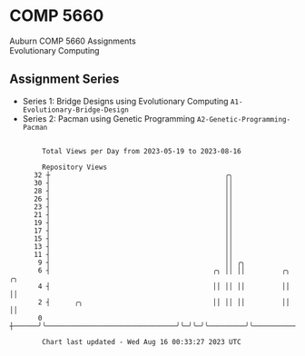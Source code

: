 # COMP 5660
Auburn COMP 5660 Assignments  
Evolutionary Computing

## Assignment Series
- Series 1: Bridge Designs using Evolutionary Computing `A1-Evolutionary-Bridge-Design`
- Series 2: Pacman using Genetic Programming `A2-Genetic-Programming-Pacman`

```

        Total Views per Day from 2023-05-19 to 2023-08-16

        Repository Views
      32 ┼                                           ╭╮
      30 ┤                                           ││
      28 ┤                                           ││
      26 ┤                                           ││
      23 ┤                                           ││
      21 ┤                                           ││
      19 ┤                                           ││
      17 ┤                                           ││
      15 ┤                                           ││
      13 ┤                                           ││
      11 ┤                                           ││
       9 ┤                                           ││ ╭╮
       6 ┤                                        ╭╮ ││ ││         ╭╮              ╭╮
       4 ┤                                        ││ ││ ││         ││              ││
       2 ┤      ╭╮                                ││ ││ ││         ││              ││
       0 ┼──────╯╰────────────────────────────────╯╰─╯╰─╯╰─────────╯╰──────────────╯╰──────────────

        Chart last updated - Wed Aug 16 00:33:27 2023 UTC
        
```
